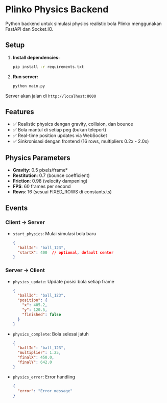 # Plinko Physics Backend

Python backend untuk simulasi physics realistic bola Plinko menggunakan FastAPI dan Socket.IO.

## Setup

1. **Install dependencies:**
   ```bash
   pip install -r requirements.txt
   ```

2. **Run server:**
   ```bash
   python main.py
   ```

Server akan jalan di `http://localhost:8000`

## Features

- ✅ Realistic physics dengan gravity, collision, dan bounce
- ✅ Bola mantul di setiap peg (bukan teleport)
- ✅ Real-time position updates via WebSocket
- ✅ Sinkronisasi dengan frontend (16 rows, multipliers 0.2x - 2.0x)

## Physics Parameters

- **Gravity**: 0.5 pixels/frame²
- **Restitution**: 0.7 (bounce coefficient)
- **Friction**: 0.98 (velocity dampening)
- **FPS**: 60 frames per second
- **Rows**: 16 (sesuai FIXED_ROWS di constants.ts)

## Events

### Client → Server
- `start_physics`: Mulai simulasi bola baru
  ```json
  {
    "ballId": "ball_123",
    "startX": 400  // optional, default center
  }
  ```

### Server → Client
- `physics_update`: Update posisi bola setiap frame
  ```json
  {
    "ballId": "ball_123",
    "position": {
      "x": 405.2,
      "y": 120.5,
      "finished": false
    }
  }
  ```

- `physics_complete`: Bola selesai jatuh
  ```json
  {
    "ballId": "ball_123",
    "multiplier": 1.25,
    "finalX": 450.0,
    "finalY": 642.0
  }
  ```

- `physics_error`: Error handling
  ```json
  {
    "error": "Error message"
  }
  ```
